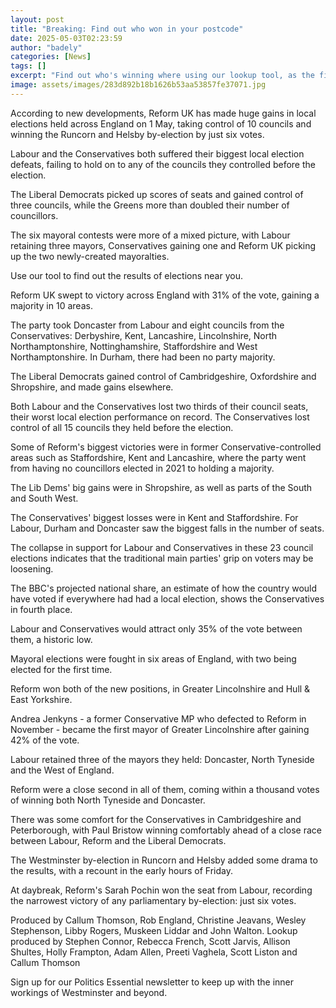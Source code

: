 ```yaml
---
layout: post
title: "Breaking: Find out who won in your postcode"
date: 2025-05-03T02:23:59
author: "badely"
categories: [News]
tags: []
excerpt: "Find out who's winning where using our lookup tool, as the first results are declared."
image: assets/images/283d892b18b1626b53aa53857fe37071.jpg
---
```


According to new developments, Reform UK has made huge gains in local elections held across England on 1 May, taking control of 10 councils and winning the Runcorn and Helsby by-election by just six votes.

Labour and the Conservatives both suffered their biggest local election defeats, failing to hold on to any of the councils they controlled before the election.

The Liberal Democrats picked up scores of seats and gained control of three councils, while the Greens more than doubled their number of councillors.

The six mayoral contests were more of a mixed picture, with Labour retaining three mayors, Conservatives gaining one and Reform UK picking up the two newly-created mayoralties.

Use our tool to find out the results of elections near you.

Reform UK swept to victory across England with 31% of the vote, gaining a majority in 10 areas.

The party took Doncaster from Labour and eight councils from the Conservatives: Derbyshire, Kent, Lancashire, Lincolnshire, North Northamptonshire, Nottinghamshire, Staffordshire and West Northamptonshire. In Durham, there had been no party majority.

The Liberal Democrats gained control of Cambridgeshire, Oxfordshire and Shropshire, and made gains elsewhere.

Both Labour and the Conservatives lost two thirds of their council seats, their worst local election performance on record. The Conservatives lost control of all 15 councils they held before the election.

Some of Reform's biggest victories were in former Conservative-controlled areas such as Staffordshire, Kent and Lancashire, where the party went from having no councillors elected in 2021 to holding a majority.

The Lib Dems' big gains were in Shropshire, as well as parts of the South and South West.

The Conservatives' biggest losses were in Kent and Staffordshire. For Labour, Durham and Doncaster saw the biggest falls in the number of seats.

The collapse in support for Labour and Conservatives in these 23 council elections indicates that the traditional main parties' grip on voters may be loosening.

The BBC's projected national share, an estimate of how the country would have voted if everywhere had had a local election, shows the Conservatives in fourth place.

Labour and Conservatives would attract only 35% of the vote between them, a historic low.

Mayoral elections were fought in six areas of England, with two being elected for the first time.

Reform won both of the new positions, in Greater Lincolnshire and Hull & East Yorkshire.

Andrea Jenkyns - a former Conservative MP who defected to Reform in November - became the first mayor of Greater Lincolnshire after gaining 42% of the vote.

Labour retained three of the mayors they held: Doncaster, North Tyneside and the West of England.

Reform were a close second in all of them, coming within a thousand votes of winning both North Tyneside and Doncaster.

There was some comfort for the Conservatives in Cambridgeshire and Peterborough, with Paul Bristow winning comfortably ahead of a close race between Labour, Reform and the Liberal Democrats.

The Westminster by-election in Runcorn and Helsby added some drama to the results, with a recount in the early hours of Friday.

At daybreak, Reform's Sarah Pochin won the seat from Labour, recording the narrowest victory of any parliamentary by-election: just six votes.

Produced by Callum Thomson, Rob England, Christine Jeavans, Wesley Stephenson, Libby Rogers, Muskeen Liddar and John Walton. Lookup produced by Stephen Connor, Rebecca French, Scott Jarvis, Allison Shultes, Holly Frampton, Adam Allen, Preeti Vaghela, Scott Liston and Callum Thomson

Sign up for our Politics Essential newsletter to keep up with the inner workings of Westminster and beyond.

